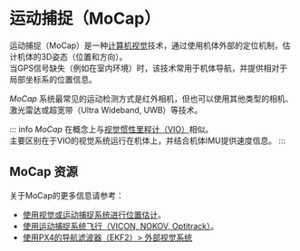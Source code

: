 # 运动捕捉（MoCap）

运动捕捉（MoCap）是一种[计算机视觉](https://en.wikipedia.org/wiki/Computer_vision)技术，通过使用机体外部的定位机制，估计机体的3D姿态（位置和方向）。  
当GPS信号缺失（例如在室内环境）时，该技术常用于机体导航，并提供相对于局部坐标系的位置信息。

_MoCap_ 系统最常见的运动检测方式是红外相机，但也可以使用其他类型的相机、激光雷达或超宽带（Ultra Wideband, UWB）等技术。

::: info
_MoCap_ 在概念上与[视觉惯性里程计（VIO）](../computer_vision/visual_inertial_odometry.md)相似。  
主要区别在于VIO的视觉系统运行在机体上，并结合机体IMU提供速度信息。
:::

## MoCap 资源

关于MoCap的更多信息请参考：

- [使用视觉或运动捕捉系统进行位置估计](../ros/external_position_estimation.md)。 <!-- bring across info into user guide? -->
- [使用运动捕捉系统飞行（VICON, NOKOV, Optitrack）](../tutorials/motion-capture.md)。 <!-- bring across info into user guide? -->
- [使用PX4的导航滤波器（EKF2）> 外部视觉系统](../advanced_config/tuning_the_ecl_ekf.md#external-vision-system)